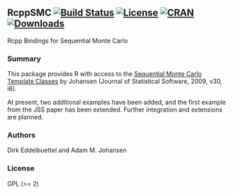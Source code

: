 ## RcppSMC [![Build Status](https://travis-ci.org/eddelbuettel/rcppsmc.svg)](https://travis-ci.org/eddelbuettel/rcppsmc) [![License](http://img.shields.io/badge/license-GPL%20%28%3E=%202%29-brightgreen.svg?style=flat)](http://www.gnu.org/licenses/gpl-2.0.html) [![CRAN](http://www.r-pkg.org/badges/version/RcppSMC)](http://cran.rstudio.com/package=RcppSMC) [![Downloads](http://cranlogs.r-pkg.org/badges/RcppSMC?color=brightgreen)](http://www.r-pkg.org/pkg/RcppSMC)

Rcpp Bindings for Sequential Monte Carlo

### Summary

This package provides R with access to the 
[Sequential Monte Carlo Template Classes](http://www.jstatsoft.org/v30/i06/‎) 
by Johansen (Journal of Statistical Software, 2009, v30, i6).

At present, two additional examples have been added, and the first 
example from the JSS paper has been extended. Further integration 
and extensions are planned.

### Authors

Dirk Eddelbuettel and Adam M. Johansen

### License

GPL (>= 2)
